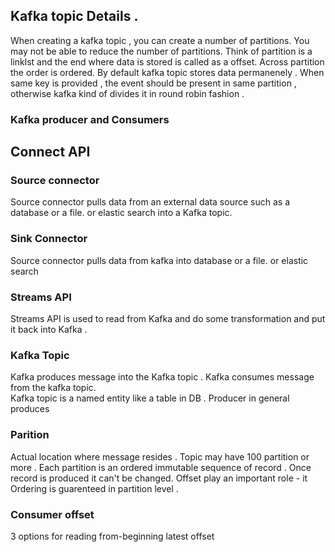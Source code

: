 ## Kafka topic Details .

When creating a kafka topic , you can create a number of partitions. You may not be able to reduce the number of partitions. 
Think of partition is a linklst and the end where data is stored is called as a offset. 
Across partition the order is ordered.  By default kafka topic stores data permanenely . 
When same key is provided , the event should be present in same partition , otherwise kafka kind of divides it in round robin fashion . 

### Kafka producer and Consumers






## Connect API

### Source connector 

Source connector pulls data from an external data source such as a database or a file. or elastic search into a Kafka topic. 



### Sink Connector

Source connector pulls data from kafka into database or a file. or elastic search 


### Streams API

Streams API is used to read from Kafka and do some transformation and put it back into Kafka . 


### Kafka Topic 
Kafka produces message into the Kafka topic . 
Kafka consumes message from the kafka topic.  
Kafka topic is a named entity like a table in DB . 
Producer in general produces 

### Parition 
Actual location where message resides . Topic may have 100 partition or more . 
Each partition is an ordered immutable sequence of record . 
Once record is produced it can't be changed. 
Offset play an important role - it 
Ordering is guarenteed in partition level . 

### Consumer offset

3 options for reading 
from-beginning
latest
offset




